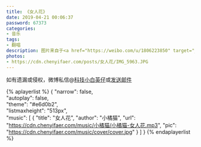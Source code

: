 ```yaml
---
title: 《女人花》
date: 2019-04-21 00:06:37
password: 67373
categories:
- 音乐
tags:
- 翻唱
description: 图片来自于<a href="https://weibo.com/u/1806223850" target="_blank">動咸心</a>
photos:
- https://cdn.chenyifaer.com/posts/女人花/IMG_5963.JPG
---
```


如有遗漏或侵权，微博私信@<a href="https://weibo.com/kjxbyz" target="_blank">科技小白英仔</a>或<a href="mailto:kjxbyz@163.com" target="_blank">发送邮件</a>

{% aplayerlist %}
{
    "narrow": false,                          
    "autoplay": false,                         
    "theme": "#e6d0b2",	  
    "listmaxheight": "513px",                    
    "music": [
        {
            "title": "女人花",
            "author": "小橘猫",
            "url": "https://cdn.chenyifaer.com/music/小橘猫/小橘猫-女人花.mp3",
            "pic": "https://cdn.chenyifaer.com/music/cover/cover.jpg"
        }
    ]
}
{% endaplayerlist %}
